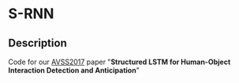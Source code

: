 # __S-RNN__

## Description
Code for our [AVSS2017](http://www.avss2017.org/) paper "__Structured LSTM for Human-Object Interaction Detection and Anticipation__"
